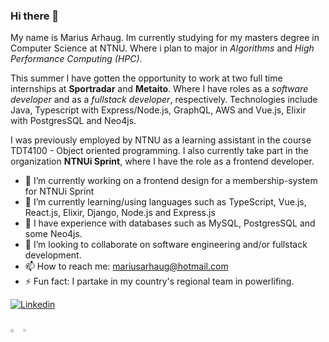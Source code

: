 ### Hi there 👋
My name is Marius Arhaug. Im currently studying for my masters degree in Computer Science at NTNU. Where i plan to major in _Algorithms_ and _High Performance Computing (HPC)_. 

This summer I have gotten the opportunity to work at two full time internships at **Sportradar** and **Metaito**. Where I have roles as a _software developer_ and as a _fullstack developer_, respectively. Technologies include Java, Typescript with Express/Node.js, GraphQL, AWS and Vue.js, Elixir with PostgresSQL and Neo4js. 

I was previously employed by NTNU as a learning assistant in the course TDT4100 - Object oriented programming. I also currently take part in the organization **NTNUi Sprint**, where I have the role as a frontend developer. 

- 🔭 I’m currently working on a frontend design for a membership-system for NTNUi Sprint
- 🌱 I’m currently learning/using languages such as TypeScript, Vue.js, React.js, Elixir, Django, Node.js and Express.js
- 💾 I have experience with databases such as MySQL, PostgresSQL and some Neo4js. 
- 👯 I’m looking to collaborate on software engineering and/or fullstack development.
- 📫 How to reach me: mariusarhaug@hotmail.com
- ⚡ Fun fact: I partake in my country's regional team in powerlifing. 

<a href="https://www.linkedin.com/in/marius-arhaug-9606321a8/">![Linkedin](https://img.shields.io/badge/linkedin-%231E77B5.svg?&style=for-the-badge&logo=linkedin&logoColor=white)</a>
<!-- ![Profile views](https://gpvc.arturio.dev/MariusArhaug) -->
<br>
<div style="width: 100%; display: flex">
  <a href="https://github.com/anuraghazra/github-readme-stats">
    <img align="center" width="50%"src="https://github-readme-stats.vercel.app/api?username=MariusArhaug&show_icons=true&theme=dark" />
  </a>
  <a href="https://github.com/anuraghazra/convoychat">
    <img align="center" width="41%" src="https://github-readme-stats.vercel.app/api/top-langs/?username=MariusArhaug&show_icons=true&theme=dark&layout=compact" />
  </a>
</div>
